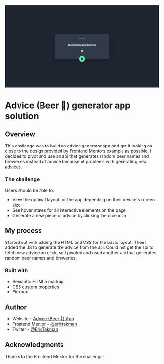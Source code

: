 ![](./images//screenshot.png)

# Advice (Beer 🍺) generator app solution

## Overview

This challenge was to build an advice generator app and get it looking as close to the design provided by Frontend Mentors example as possible. I decided to pivot and use an api that generates random beer names and breweries instead of advice because of problems with generating new advices.

### The challenge

Users should be able to:

- View the optimal layout for the app depending on their device's screen size
- See hover states for all interactive elements on the page
- Generate a new piece of advice by clicking the dice icon

## My process

Started out with adding the HTML and CSS for the basic layout. Then I added the JS to generate the advice from the api. Could not get the api to fetch new advice on click, so I pivoted and used another api that generates random beer names and breweries.

### Built with

- Semantic HTML5 markup
- CSS custom properties
- Flexbox

## Author

- Website - [Advice (Beer 🍺) App](https://erictakman.github.io/advice-app/)
- Frontend Mentor - [@erictakman](https://www.frontendmentor.io/profile/erictakman)
- Twitter - [@EricTakman](https://www.twitter.com/EricTakman)

## Acknowledgments

Thanks to the Frontend Mentor for the challenge!

